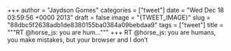 
+++
author = "Jaydson Gomes"
categories = ["tweet"]
date = "Wed Dec 18 03:59:56 +0000 2013"
draft = false
image = "{TWEET_IMAGE}"
slug = "88dbc5f2638adb1de8380155ba0384a09bebdaa9"
tags = ["tweet"]
title = """RT @horse_js: you are hum..."""
+++
RT @horse_js: you are humans, you make mistakes, but your browser and I don’t
